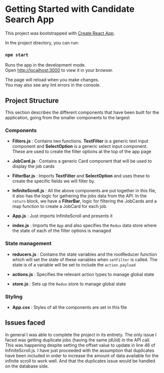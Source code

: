 # Getting Started with Candidate Search App

This project was bootstrapped with [Create React App](https://github.com/facebook/create-react-app).

In the project directory, you can run:

### `npm start`

Runs the app in the development mode.\
Open [http://localhost:3000](http://localhost:3000) to view it in your browser.

The page will reload when you make changes.\
You may also see any lint errors in the console.

## Project Structure

This section describes the different components that have been built for the application, going from the smaller components to the largest

### Components

* **Filters.js** : Contains two functions. **TextFilter** is a generic text input component and **SelectOption** is a generic select input component. These are used to create the filter options at the top of the app page 

* **JobCard.js** : Contains a generic Card component that will be used to display the job cards 

* **FilterBar.js** : Imports **TextFilter** and **SelectOption** and uses these to create the specific fields we will filter by. 

* **InfiniteScroll.js** : All the above components are put together in this file, it also has the logic for gathering the jobs data from the API. In the `return` block, we have a **FilterBar**, logic for filtering the JobCards and a map function to create a JobCard for each job. 

* **App.js** : Just imports InfiniteScroll and presents it 

* **index.js** : Imports the `App` and also specifies the `Redux` data store where the state of each of the filter options is managed

### State management

* **reducers.js** : Contains the state variables and the rootReducer function which will set the state of these variables when `setFilter` is called. The state is of a variable will be set to include the `action.payload`

* **actions.js** : Specifies the relevant action types to manage global state

* **store.js** : Sets up the `Redux` store to manage global state

### Styling 

* **App.css** : Styles of all the components are set in this file


## Issues faced 

In general I was able to complete the project in its entirety. The only issue I faced was getting duplicate jobs (having the same jdUid) in the API call. This was happening despite setting the offset value to update in line 46 of InfiniteScroll.js. I have just proceeded with the assumption that duplicates have been included in order to increase the amount of data available for the infinite scroll to work well. And that the duplicates issue would be handled on the database side. 